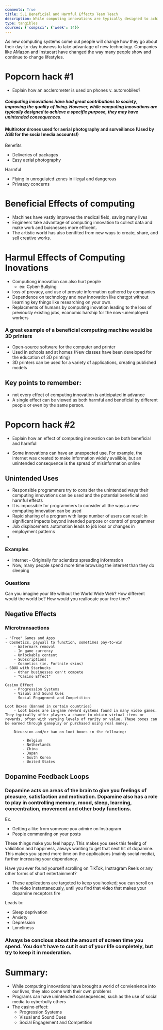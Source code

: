 ```yaml
---
comments: True
title: 5.1 Beneficial and Harmful Effects Team Teach
description: While computing innovations are typically designed to achieve a specific purpose, they may have unintended consequences.
type: tangibles
courses: {'compsci': {'week': 14}}
---
```


As new computing systems come out people will change how they go about their day-to-day buisness to take advantage of new technology. Companies like AMazon and Instacart have changed the way many people show and continue to change lifestyles. 

# Popcorn hack #1

- Explain how an acclerometer is used on phones v. automobiles?

##### Computing innovations have had great contributions to society, improving the quality of living. However, while computing innovations are typically designed to achieve a specific purpose, they may have unintended consequences.

#### Multirotor drones used for aerial photography and surveillance (Used by ASB for the social media accounts!)

Benefits
- Deliveries of packages 
- Easy aerial photography

Harmful
- Flying in unregulated zones in illegal and dangerous
- Privaacy concerns


# Beneficial Effects of computing 
- Machines have vastly improves the medical field, saving many lives 
- Engineers take advantage of computing innovation to collect data and make work and buisnesses more efficeint. 
- The artistic world has also benifited from new ways to create, share, and sell creative works. 

# Harmul Effects of Computing Inovations
- Computiong innovation can also hurt people 
    - ex: Cyber-Bullying
- loss of provacy, and use of provate information gathered by companies 
- Dependence on technology and new innovation like chatgpt without liearning key things like researching on your own. 
- Replacments of humans by computing inovation leading to the loss of previously existing jobs, economic harship for the now-unemployed workers 

### A great example of a beneficial computing machine would be 3D printers
- Open-source software for the computer and printer
- Used in schools and at homes (New classes have been developed for the education of 3D printing)
- 3D printers can be used for a variety of applications, creating published models

## Key points to remember:

- not every effect of computing innovation is anticipated in advance 
- A single effect can be viewed as both harmful and beneficial by different people or even by the same person. 

# Popcorn hack #2

- Explain how an effect of computing innovation can be both beneficial and harmful

- Some innovations can have an unexpected use. For example, the internet was created to make information widely availible, but an unintended consequence is the spread of misinformation online

## Unintended Uses
- Responsible programmers try to consider the unintended ways their computing innovations can be used and the potential beneficial and harmful effects
- It is impossible for programmers to consider all the ways a new computing innovation can be used
- Rapid sharing of a program with large number of users can result in significant impacts beyond intended purpose or control of programmer
- Job displacement: automation leads to job loss or changes in employment patterns
- 

### Examples

- Internet - Originally for scientists spreading information
- Now, many people spend more time browsing the internet than they do sleeping
### Questions
Can you imagine your life without the World Wide Web?
How different would the world be?
How would you reallocate your free time?

## Negative Effects

### Microtransactions 

    - "Free" Games and Apps
    - Cosmetics, paywall to function, sometimes pay-to-win
        - Watermark removal 
        - In game currency 
        - Unlockable content
        - Subscriptions 
        - Cosmetics (ie. Fortnite skins)
    - SBUX with Starbucks 
        - Other businesses can't compete 
        - "Casino Effect"

    Casino Effect 
        - Progression Systems 
        - Visual and Sound Cues
        - Social Engagement and Competition

    Loot Boxes (Banned in certain countries)
        - Loot boxes are in-game reward systems found in many video games. They typically offer players a chance to obtain virtual items or rewards, often with varying levels of rarity or value. These boxes can be earned through gameplay or purchased using real money.

        Dicussion and/or ban on loot boxes in the following:

            - Belgium
            - Netherlands
            - China
            - Japan 
            - South Korea
            - United States 


## Dopamine Feedback Loops

### Dopamine acts on areas of the brain to give you feelings of pleasure, satisfaction and motivation. Dopamine also has a role to play in controlling memory, mood, sleep, learning, concentration, movement and other body functions.

Ex.
- Getting a like from someone you admire on Instragram
- People commenting on your posts

These things make you feel happy. This makes you seek this feeling of validation and happiness, always wanting to get that next hit of dopamine. This makes you spend more time on the applications (mainly social media), further increasing your dependancy.

Have you ever found yourself scrolling on TikTok, Instragram Reels or any other forms of short entertainment?

- These applications are targeted to keep you hooked; you can scroll on the video instantaneously, until you find that video that makes your dopamine receptors fire

Leads to:
- Sleep deprivation
- Anxiety
- Depression
- Loneliness

### Always be concious about the amount of screen time you spend. You don't have to cut it out of your life completely, but try to keep it in moderation.

# Summary:
- While computing innovations have brought a world of convienience into our lives, they also come with their own problems
- Programs can have unintended consequences, such as the use of social media to cyberbully others
- The casino effect:
    - Progression Systems 
    - Visual and Sound Cues
    - Social Engagement and Competition
